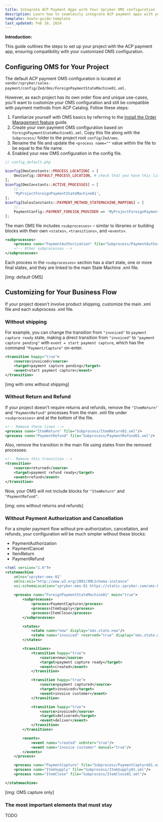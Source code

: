 ```yaml
---
title: Integrate ACP Payment Apps with Your Spryker OMS configuration
description: Learn how to seamlessly integrate ACP payment apps with your Spryker Order Management System (OMS).
template: howto-guide-template
last_updated: Feb 10, 2024
---
```


**Introduction:**

This guide outlines the steps to set up your project with the ACP payment app, ensuring compatibility with your customized OMS configuration.

## Configuring OMS for Your Project

The default ACP payment OMS configuration is located at `vendor/spryker/sales-payment/config/Zed/Oms/ForeignPaymentStateMachine01.xml`.

However, as each project has its own order flow and unique use-cases, you'll want to customize your OMS configuration and still
be compatible with payment methods from ACP Catalog. Follow these steps:

1. Familiarize yourself with OMS basics by referring to the [Install the Order Management feature](/docs/pbc/all/order-management-system/{{page.version}}/base-shop/install-and-upgrade/install-features/install-the-order-management-feature.html) guide.
2. Create your own payment OMS configuration based on `ForeignPaymentStateMachine01.xml`. Copy this file along with the `Subprocess/` folder to the project root `config/Zed/oms`.
3. Rename the file and update the `<process name=""` value within the file to be equal to the file name.
4. Enabled your new OMS configuration in the config file.

```php
// config_default.php

$config[OmsConstants::PROCESS_LOCATION] = [
    OmsConfig::DEFAULT_PROCESS_LOCATION, # check that you have this line
];
$config[OmsConstants::ACTIVE_PROCESSES] = [
    //...
    'MyProjectForeignPaymentStateMachine01',
];
$config[SalesConstants::PAYMENT_METHOD_STATEMACHINE_MAPPING] = [
    //...
    PaymentConfig::PAYMENT_FOREIGN_PROVIDER => 'MyProjectForeignPaymentStateMachine01',
];
```

The main OMS file includes `<subprocesses>` – similar to libraries or building blocks with their own `<states>`, `<transitions>`, and `<events>`.

```xml
<subprocesses>
    <process name="PaymentAuthorization" file="Subprocess/PaymentAuthorization01.xml"/>
    <!-- Other subprocesses -->
</subprocesses>
```

Each process in the `<subprocesses>` section has a start state, one or more final states, and they are linked to the main State Machine .xml file.


[img: default OMS]

## Customizing for Your Business Flow

If your project doesn't involve product shipping, customize the main .xml file and each subprocess .xml file.

### Without shipping

For example, you can change the transition from `"invoiced"` to `payment capture ready` state, making a direct transition
from `"invoiced"` to `"payment capture pending"` with `event = start payment capture`, which has the command `"Payment/Capture"` on-enter.

```xml
<transition happy="true">
    <source>invoiced</source>
    <target>payment capture pending</target>
    <event>start payment capture</event>
</transition>
```


[img with oms without shipping]


### Without Return and Refund

If your project doesn't require returns and refunds, remove the `"ItemReturn"` and `"PaymentRefund"` processes from the main .xml file under `<subprocesses>` and at the bottom of the file.

```xml
<!-- Remove these lines -->
<process name="ItemReturn" file="Subprocess/ItemReturn01.xml"/>
<process name="PaymentRefund" file="Subprocess/PaymentRefund01.xml"/>
```

Also, remove the transition in the main file using states from the removed processes:

```xml
<!-- Remove this transition -->
<transition>
    <source>returned</source>
    <target>payment refund ready</target>
    <event>refund</event>
</transition>
```

Now, your OMS will not include blocks for `"ItemReturn"` and `"PaymentRefund"`.

[img: oms without returns and refunds]


### Without Payment Authorization and Cancellation

For a simpler payment flow without pre-authorization, cancellation, and refunds, your configuration will be much simpler without these blocks:

- PaymentAuthorization
- PaymentCancel
- ItemReturn
- PaymentRefund

```xml
<?xml version="1.0"?>
<statemachine
    xmlns="spryker:oms-01"
    xmlns:xsi="http://www.w3.org/2001/XMLSchema-instance"
    xsi:schemaLocation="spryker:oms-01 https://static.spryker.com/oms-01.xsd">
    
    <process name="ForeignPaymentStateMachine01" main="true">
        <subprocesses>
            <process>PaymentCapture</process>
            <process>ItemSupply</process>
            <process>ItemClose</process>
        </subprocesses>

        <states>
            <state name="new" display="oms.state.new"/>
            <state name="invoiced" reserved="true" display="oms.state.waiting"/>
        </states>

        <transitions>
            <transition happy="true">
                <source>new</source>
                <target>payment capture ready</target>
                <event>created</event>
            </transition>

            <transition happy="true">
                <source>payment captured</source>
                <target>invoiced</target>
                <event>invoice customer</event>
            </transition>

            <transition happy="true">
                <source>invoiced</source>
                <target>delivered</target>
                <event>deliver</event>
            </transition>
        </transitions>

        <events>
            <event name="created" onEnter="true"/>
            <event name="invoice customer" manual="true"/>
        </events>
    </process>

    <process name="PaymentCapture" file="Subprocess/PaymentCapture01.xml"/>
    <process name="ItemSupply" file="Subprocess/ItemSupply01.xml"/>
    <process name="ItemClose" file="Subprocess/ItemClose01.xml"/>

</statemachine>
```

[img: OMS capture only]

### The most important elements that must stay

TODO